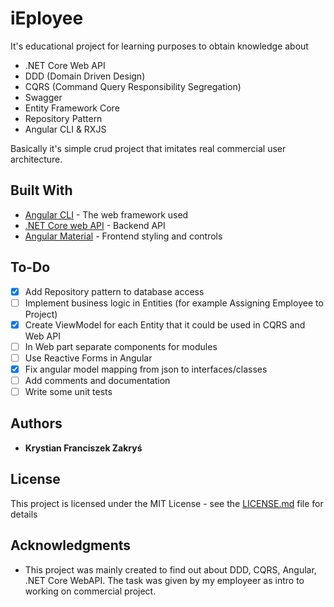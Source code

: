 # iEployee

It's educational project for learning purposes to obtain knowledge about
* .NET Core Web API
* DDD (Domain Driven Design)
* CQRS (Command Query Responsibility Segregation)
* Swagger
* Entity Framework Core
* Repository Pattern
* Angular CLI & RXJS

Basically it's simple crud project that imitates real commercial user architecture.



## Built With

* [Angular CLI](https://angular.io/docs) - The web framework used
* [.NET Core web API](https://docs.microsoft.com/pl-pl/aspnet/core/tutorials/first-web-api?view=aspnetcore-3.1&tabs=visual-studio) - Backend API
* [Angular Material](https://material.angular.io/guides) - Frontend styling and controls



## To-Do
- [x] Add Repository pattern to database access
- [ ] Implement business logic in Entities (for example Assigning Employee to Project)
- [x] Create ViewModel for each Entity that it could be used in CQRS and Web API
- [ ] In Web part separate components for modules
- [ ] Use Reactive Forms in Angular
- [x] Fix angular model mapping from json to interfaces/classes
- [ ] Add comments and documentation
- [ ] Write some unit tests

## Authors

* **Krystian Franciszek Zakryś** 

## License

This project is licensed under the MIT License - see the [LICENSE.md](LICENSE.md) file for details

## Acknowledgments

* This project was mainly created to find out about DDD, CQRS, Angular, .NET Core WebAPI. The task was given by my employeer as intro to working on commercial project.


